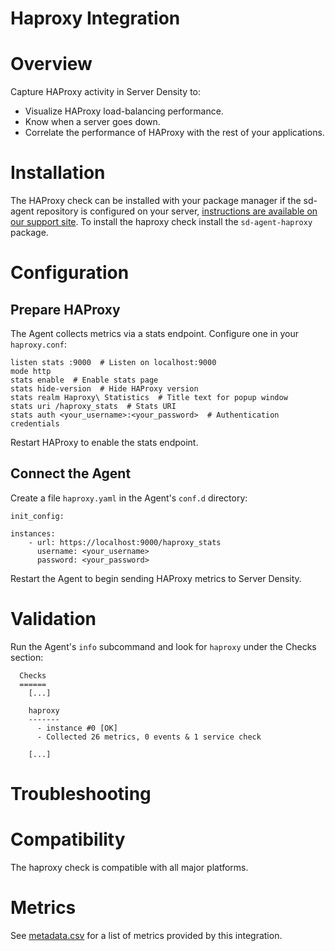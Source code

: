 # Haproxy Integration

# Overview

Capture HAProxy activity in Server Density to:

* Visualize HAProxy load-balancing performance.
* Know when a server goes down.
* Correlate the performance of HAProxy with the rest of your applications.

# Installation

The HAProxy check can be installed with your package manager if the sd-agent repository is configured on your server, [instructions are available on our support site](https://support.serverdensity.com/hc/en-us/search?query=haproxy). To install the haproxy check install the `sd-agent-haproxy` package.

# Configuration

## Prepare HAProxy

The Agent collects metrics via a stats endpoint. Configure one in your `haproxy.conf`:

```
listen stats :9000  # Listen on localhost:9000
mode http
stats enable  # Enable stats page
stats hide-version  # Hide HAProxy version
stats realm Haproxy\ Statistics  # Title text for popup window
stats uri /haproxy_stats  # Stats URI
stats auth <your_username>:<your_password>  # Authentication credentials
```

Restart HAProxy to enable the stats endpoint.

## Connect the Agent

Create a file `haproxy.yaml` in the Agent's `conf.d` directory:

```
init_config:

instances:
    - url: https://localhost:9000/haproxy_stats
      username: <your_username>
      password: <your_password>
```

Restart the Agent to begin sending HAProxy metrics to Server Density.

# Validation

Run the Agent's `info` subcommand and look for `haproxy` under the Checks section:

```
  Checks
  ======
    [...]

    haproxy
    -------
      - instance #0 [OK]
      - Collected 26 metrics, 0 events & 1 service check

    [...]
```

# Troubleshooting

# Compatibility

The haproxy check is compatible with all major platforms.

# Metrics

See [metadata.csv](metadata.csv) for a list of metrics provided by this integration.

